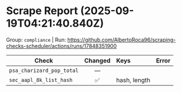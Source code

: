 # Scrape Report (2025-09-19T04:21:40.840Z)

Group: `compliance`  |  Run: https://github.com/AlbertoRoca96/scraping-checks-scheduler/actions/runs/17848351900

| Check | Changed | Keys | Error |
|---|:---:|:--|:--|
| `psa_charizard_pop_total` | — |  |  |
| `sec_aapl_8k_list_hash` | ✅ | hash, length |  |
